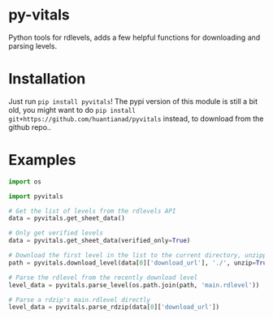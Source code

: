 # py-vitals

Python tools for rdlevels, adds a few helpful functions for downloading and parsing levels.

# Installation

Just run `pip install pyvitals`!
The pypi version of this module is still a bit old, you might want to do
`pip install git+https://github.com/huantianad/pyvitals` instead, to download from the github repo..

# Examples

```python
import os

import pyvitals

# Get the list of levels from the rdlevels API
data = pyvitals.get_sheet_data()

# Only get verified levels
data = pyvitals.get_sheet_data(verified_only=True)

# Download the first level in the list to the current directory, unzipping it in the process
path = pyvitals.download_level(data[0]['download_url'], './', unzip=True)

# Parse the rdlevel from the recently download level
level_data = pyvitals.parse_level(os.path.join(path, 'main.rdlevel'))

# Parse a rdzip's main.rdlevel directly
level_data = pyvitals.parse_rdzip(data[0]['download_url'])
```
